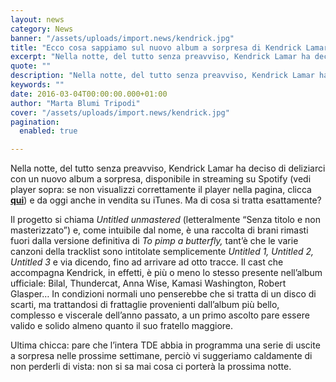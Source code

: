```yaml
---
layout: news
category: News
banner: "/assets/uploads/import.news/kendrick.jpg"
title: "Ecco cosa sappiamo sul nuovo album a sorpresa di Kendrick Lamar"
excerpt: "Nella notte, del tutto senza preavviso, Kendrick Lamar ha deciso di deliziarci con un nuovo album a sorpresa, disponibile in streaming su Spotify (vedi player sopra: se non visualizzi correttamente il player nella pagina, clicca qui) e da oggi anche in vendita su iTunes. Ma di cosa si tratta esattamente? Il progetto si chiama Untitled [&hellip"
quote: ""
description: "Nella notte, del tutto senza preavviso, Kendrick Lamar ha deciso di deliziarci con un nuovo album a sorpresa, disponibile in streaming su Spotify (vedi player sopra: se non visualizzi correttamente il player nella pagina, clicca qui) e da oggi anche in vendita su iTunes. Ma di cosa si tratta esattamente? Il progetto si chiama Untitled [&hellip"
keywords: ""
date: 2016-03-04T00:00:00.000+01:00
author: "Marta Blumi Tripodi"
cover: "/assets/uploads/import.news/kendrick.jpg"
pagination:
  enabled: true

---
```


Nella notte, del tutto senza preavviso, Kendrick Lamar ha deciso di deliziarci con un nuovo album a sorpresa, disponibile in streaming su Spotify (vedi player sopra: se non visualizzi correttamente il player nella pagina, clicca **[qui](https://play.spotify.com/album/0kL3TYRsSXnu0iJvFO3rud)**) e da oggi anche in vendita su iTunes. Ma di cosa si tratta esattamente?

Il progetto si chiama _Untitled unmastered_ (letteralmente “Senza titolo e non masterizzato”) e, come intuibile dal nome, è una raccolta di brani rimasti fuori dalla versione definitiva di _To pimp a butterfly,_ tant’è che le varie canzoni della tracklist sono intitolate semplicemente _Untitled 1, Untitled 2, Untitled 3_ e via dicendo, fino ad arrivare ad otto tracce. Il cast che accompagna Kendrick, in effetti, è più o meno lo stesso presente nell’album ufficiale: Bilal, Thundercat, Anna Wise, Kamasi Washington, Robert Glasper… In condizioni normali uno penserebbe che si tratta di un disco di scarti, ma trattandosi di frattaglie provenienti dall’album più bello, complesso e viscerale dell’anno passato, a un primo ascolto pare essere valido e solido almeno quanto il suo fratello maggiore.

Ultima chicca: pare che l’intera TDE abbia in programma una serie di uscite a sorpresa nelle prossime settimane, perciò vi suggeriamo caldamente di non perderli di vista: non si sa mai cosa ci porterà la prossima notte.